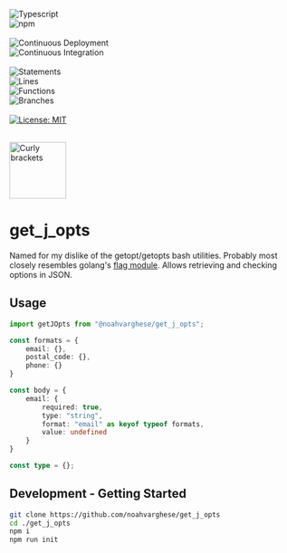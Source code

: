 ![Typescript](https://img.shields.io/badge/TypeScript-007ACC?style=for-the-badge&logo=typescript&logoColor=white)
<br />
![npm](https://badges.aleen42.com/src/npm.svg)
<br />
<br />
![Continuous Deployment](https://github.com/noahvarghese/getJsonOpts/actions/workflows/cd.yaml/badge.svg)
<br />
![Continuous Integration](https://github.com/noahvarghese/getJsonOpts/actions/workflows/ci.yaml/badge.svg)
<br />
<br />
![Statements](https://img.shields.io/badge/statements-69.87%25-red.svg?style=flat)
<br/>
![Lines](https://img.shields.io/badge/lines-67.94%25-red.svg?style=flat)
<br/>
![Functions](https://img.shields.io/badge/functions-53.84%25-red.svg?style=flat)
<br/>
![Branches](https://img.shields.io/badge/branches-62.71%25-red.svg?style=flat)
<br/>
<br/>
[![License: MIT](https://img.shields.io/badge/License-MIT-yellow.svg)](https://opensource.org/licenses/MIT)
<br />
<br />

<img src="https://raw.githubusercontent.com/noahvarghese/logger/main/assets/curly-bracket.png" width="100" alt="Curly brackets" />

# get_j_opts 

Named for my dislike of the getopt/getopts bash utilities.
Probably most closely resembles golang's <a href="https://pkg.go.dev/flag">flag module</a>.
Allows retrieving and checking options in JSON.

## Usage

```typescript
import getJOpts from "@noahvarghese/get_j_opts";

const formats = {
    email: {},
    postal_code: {},
    phone: {}
}

const body = {
    email: {
        required: true, 
        type: "string",
        format: "email" as keyof typeof formats,
        value: undefined
    }
}

const type = {};


```

## Development - Getting Started

```bash
git clone https://github.com/noahvarghese/get_j_opts
cd ./get_j_opts
npm i
npm run init
```

